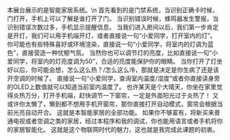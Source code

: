 本展台展示的是智能家居系统。\n
首先看到的是门禁系统，当识别正确卡时候，门打开，手机上可以了解是谁打开了门。
当识别错误时候，蜂鸣器发生警报，当识别错误次数过多，手机显示提醒信息。
当我们进入房间以后，我们第一步肯定是开灯，我们可以用手机端开灯，或者直接说一句“小爱同学，打开室内的灯”。
你可能也有些特殊喜好或环境渲染，直接说一句“小爱同学，将室内的灯调为蓝色”，直接营造一种忧郁气氛。
当然你也可以调节灯的亮度，比如直接说一句“小爱同学，将室内的灯亮度调为50”，合适的亮度能保护你的眼睛。
当你打开了灯坐好以后，你可能会想，怎么这么热？/怎么这么冷，那就是决定是你生病了还是该开空调的时候了。
直接说一句“小爱同学，查询室内温度/湿度”或者你直接读身旁的OLED上数值就可以知道当前室内温度了。
也许某天是个大晴天，你坐在家里觉得炎热万分，打开手机端，赶快调节一下窗帘，一定是外面阳光过于炎热了！
又或许你太懒了，懒到都不想用手机开窗帘，那你直接打开自动模式，窗帘会根据当前光亮自动开合。
这就是本智能家居的全部功能。
如果你不够富有，将新买来普通电视或者空调之类的家居，经过本程序和我的调试，你也能用语言或者手机将你的家居智能化。
这就是这个物联网时代的魅力，这也就是我完成此课题的初衷。
